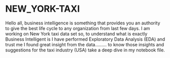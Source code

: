 # NEW_YORK-TAXI
Hello all, business intelligence is something that provides you an authority to give the best life cycle to any organization from last few days. I am working on New York taxi data set so, to understand what is exactly Business Intelligent is I have performed Exploratory Data Analysis (EDA) and trust me I found great insight from the data……… to know those insights and suggestions for the taxi industry (USA) take a deep dive in my notebook file.
